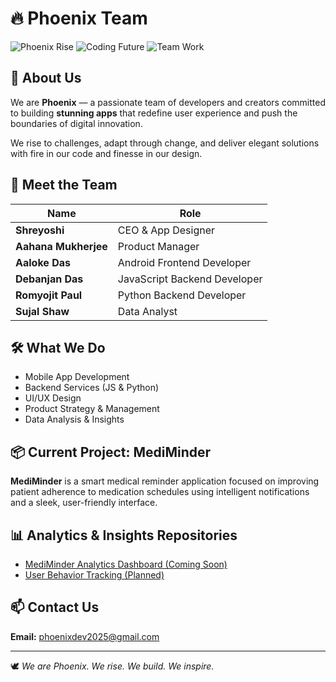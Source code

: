 # 🔥 Phoenix Team

![Phoenix Rise](https://media.giphy.com/media/Wr3LZ5V0wz5Ti/giphy.gif)
![Coding Future](https://media.giphy.com/media/ZVik7pBtu9dNS/giphy.gif)
![Team Work](https://media.giphy.com/media/Ll22OhMLAlVDb8UQWe/giphy.gif)

## 🚀 About Us

We are **Phoenix** — a passionate team of developers and creators committed to building **stunning apps** that redefine user experience and push the boundaries of digital innovation.

We rise to challenges, adapt through change, and deliver elegant solutions with fire in our code and finesse in our design.

## 👥 Meet the Team

| Name                 | Role                         |
| -------------------- | ---------------------------- |
| **Shreyoshi**        | CEO & App Designer           |
| **Aahana Mukherjee** | Product Manager              |
| **Aaloke Das**       | Android Frontend Developer   |
| **Debanjan Das**     | JavaScript Backend Developer |
| **Romyojit Paul**    | Python Backend Developer     |
| **Sujal Shaw**       | Data Analyst                 |

## 🛠️ What We Do

* Mobile App Development
* Backend Services (JS & Python)
* UI/UX Design
* Product Strategy & Management
* Data Analysis & Insights

## 📦 Current Project: MediMinder

**MediMinder** is a smart medical reminder application focused on improving patient adherence to medication schedules using intelligent notifications and a sleek, user-friendly interface.

## 📊 Analytics & Insights Repositories

* [MediMinder Analytics Dashboard (Coming Soon)](https://github.com/phoenixdev2025/mediminder-analytics)
* [User Behavior Tracking (Planned)](https://github.com/phoenixdev2025/mediminder-user-tracking)

## 📫 Contact Us

**Email:** [phoenixdev2025@gmail.com](mailto:phoenixdev2025@gmail.com)

---

🕊️ *We are Phoenix. We rise. We build. We inspire.*
